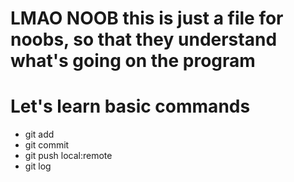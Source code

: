 # LMAO NOOB this is just a file for noobs, so that they understand what's going on the program

# Let's learn basic commands
- git add
- git commit
- git push local:remote
- git log